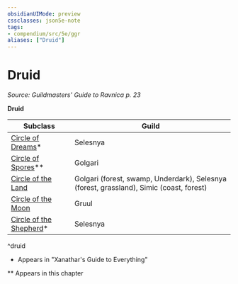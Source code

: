 ```yaml
---
obsidianUIMode: preview
cssclasses: json5e-note
tags:
- compendium/src/5e/ggr
aliases: ["Druid"]
---
```

# Druid
*Source: Guildmasters' Guide to Ravnica p. 23* 

**Druid**

| Subclass | Guild |
|----------|-------|
| [Circle of Dreams](2-Mechanics/CLI/classes/druid-circle-of-dreams-xge.md)* | Selesnya |
| [Circle of Spores](2-Mechanics/CLI/classes/druid-circle-of-spores-tce.md)** | Golgari |
| [Circle of the Land](2-Mechanics/CLI/classes/druid-circle-of-the-land.md) | Golgari (forest, swamp, Underdark), Selesnya (forest, grassland), Simic (coast, forest) |
| [Circle of the Moon](2-Mechanics/CLI/classes/druid-circle-of-the-moon.md) | Gruul |
| [Circle of the Shepherd](2-Mechanics/CLI/classes/druid-circle-of-the-shepherd-xge.md)* | Selesnya |
^druid

* Appears in "Xanathar's Guide to Everything"

** Appears in this chapter